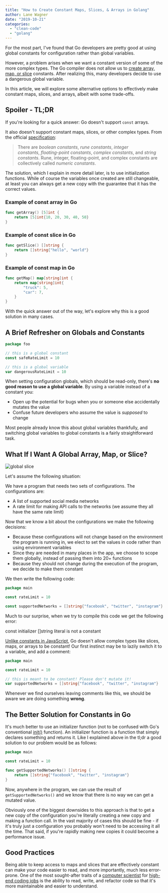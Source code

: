 ```yaml
---
title: "How to Create Constant Maps, Slices, & Arrays in Golang"
author: Lane Wagner
date: "2019-10-21"
categories: 
  - "clean-code"
  - "golang"
---
```


For the most part, I've found that Go developers are pretty good at using global constants for configuration rather than global variables.

However, a problem arises when we want a constant version of some of the more complex types. The Go compiler does not allow us to [create array, map, or slice](https://qvault.io/golang/golang-make-maps-and-slices/) constants. After realizing this, many developers decide to use a dangerous global variable.

In this article, we will explore some alternative options to effectively make constant maps, slices, and arrays, albeit with some trade-offs.

## Spoiler - TL;DR

If you're looking for a quick answer: Go doesn't support `const` arrays.

It also doesn't support constant maps, slices, or other complex types. From the official [specification](https://golang.org/ref/spec#Constants):

> There are _boolean constants_, _rune constants_, _integer constants_, _floating-point constants_, _complex constants_, and _string constants_. Rune, integer, floating-point, and complex constants are collectively called _numeric constants_.

The solution, which I explain in more detail later, is to use initialization functions. While of course the variables once created are still changeable, at least you can always get a new copy with the guarantee that it has the correct values.

### Example of const array in Go

```go
func getArray() [5]int {
    return [5]int{10, 20, 30, 40, 50} 
}
```

### Example of const slice in Go

```go
func getSlice() []string {
    return []string{"hello", "world"}
}
```

### Example of const map in Go

```go
func getMap() map[string]int {
    return map[string]int{
        "truck": 5,
        "car": 7,
    }
}
```

With the quick answer out of the way, let's explore why this is a good solution in many cases.

## A Brief Refresher on Globals and Constants

```go
package foo

// this is a global constant
const safeRateLimit = 10

// this is a global variable
var dangerousRateLimit = 10
```

When setting configuration globals, which should be read-only, there's **no good reason to use a global variable**. By using a variable instead of a constant you:

- Open up the potential for bugs when you or someone else accidentally mutates the value
- Confuse future developers who assume the value is _supposed_ to change

Most people already know this about global variables thankfully, and switching global variables to global constants is a fairly straightforward task.

## What If I Want A Global Array, Map, or Slice?

![global slice](/img/Screen-Shot-2019-10-21-at-7.50.41-AM.png)

Let's assume the following situation:

We have a program that needs two sets of configurations. The configurations are:

- A list of supported social media networks
- A rate limit for making API calls to the networks (we assume they all have the same rate limit)

Now that we know a bit about the configurations we make the following decisions:

- Because these configurations will not change based on the environment the program is running in, we elect to set the values in code rather than using environment variables
- Since they are needed in many places in the app, we choose to scope them globally, instead of passing them into 20+ functions
- Because they should not change during the execution of the program, we decide to make them constant

We then write the following code:

```go
package main

const rateLimit = 10

const supportedNetworks = []string{"facebook", "twitter", "instagram"}
```

Much to our surprise, when we try to compile this code we get the following error:

const initializer \[\]string literal is not a constant

[Unlike constants in JavaScript](https://qvault.io/2020/10/22/constants-in-go-vs-javascript-and-when-to-use-them/), Go doesn't allow complex types like slices, maps, or arrays to be constant! Our first instinct may be to lazily switch it to a variable, and add a comment:

```go
package main

const rateLimit = 10

// this is meant to be constant! Please don't mutate it!
var supportedNetworks = []string{"facebook", "twitter", "instagram"}
```

Whenever we find ourselves leaving comments like this, we should be aware we are doing something **wrong**.

## The Better Solution for Constants in Go

It's much better to use an initializer function (not to be confused with Go's conventional [init()](https://golang.org/doc/effective_go#init) function). An initializer function is a function that simply declares something and returns it. Like I explained above in the tl;dr a good solution to our problem would be as follows:

```go
package main

const rateLimit = 10

func getSupportedNetworks() []string {
	return []string{"facebook", "twitter", "instagram"}
}
```

Now, anywhere in the program, we can use the result of `getSupportedNetworks()` and we know that there is no way we can get a mutated value.

Obviously one of the biggest downsides to this approach is that to get a new copy of the configuration you're literally creating a new copy and making a function call. In the vast majority of cases this should be fine - if it's truly just a configuration you probably won't need to be accessing it all the time. That said, if you're rapidly making new copies it could become a performance issue.

## Good Practices

Being able to keep access to maps and slices that are effectively constant can make your code easier to read, and more importantly, much less error-prone. One of the most sought-after traits of a [computer scientist](https://qvault.io/2020/11/18/comprehensive-guide-to-learn-computer-science-online/) for [high-end coding jobs](https://qvault.io/2020/12/09/highest-paying-computer-science-jobs/) is the ability to read, write, and refactor code so that it's more maintainable and easier to understand.
